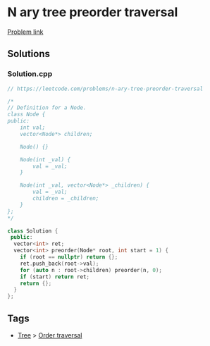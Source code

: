 # N ary tree preorder traversal

[Problem link](https://leetcode.com/problems/n-ary-tree-preorder-traversal)

## Solutions


### Solution.cpp
```cpp
// https://leetcode.com/problems/n-ary-tree-preorder-traversal

/*
// Definition for a Node.
class Node {
public:
    int val;
    vector<Node*> children;

    Node() {}

    Node(int _val) {
        val = _val;
    }

    Node(int _val, vector<Node*> _children) {
        val = _val;
        children = _children;
    }
};
*/

class Solution {
 public:
  vector<int> ret;
  vector<int> preorder(Node* root, int start = 1) {
    if (root == nullptr) return {};
    ret.push_back(root->val);
    for (auto n : root->children) preorder(n, 0);
    if (start) return ret;
    return {};
  }
};
```
## Tags

* [Tree](/Collections/tree.md#tree) > [Order traversal](/Collections/tree.md#order-traversal)
